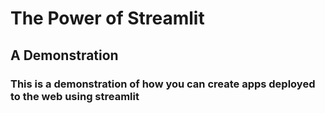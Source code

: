 # The Power of Streamlit
## A Demonstration
### This is a demonstration of how you can create apps deployed to the web using streamlit
